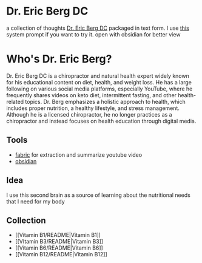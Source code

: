 # Dr. Eric Berg DC

a collection of thoughts [Dr. Eric Berg DC](https://www.youtube.com/@Drberg) packaged in text form. I use [this](./system.md) system prompt if you want to try it. open with obsidian for better view


# Who's Dr. Eric Berg?
Dr. Eric Berg DC is a chiropractor and natural health expert widely known for his educational content on diet, health, and weight loss. He has a large following on various social media platforms, especially YouTube, where he frequently shares videos on keto diet, intermittent fasting, and other health-related topics. Dr. Berg emphasizes a holistic approach to health, which includes proper nutrition, a healthy lifestyle, and stress management. Although he is a licensed chiropractor, he no longer practices as a chiropractor and instead focuses on health education through digital media.

## Tools
- [fabric](https://github.com/danielmiessler/fabric) for extraction and summarize youtube video
- [obsidian](https://obsidian.md/) 


## Idea
I use this second brain as a source of learning about the nutritional needs that I need for my body


## Collection

- [[Vitamin B1/README|Vitamin B1]]
- [[VItamin B3/README|Vitamin B3]]
- [[Vitamin B6/README|Vitamin B6]]
- [[Vitamin B12/README|Vitamin B12]]